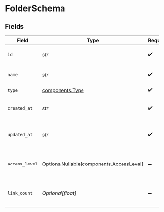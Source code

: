 # FolderSchema


## Fields

| Field                                                                              | Type                                                                               | Required                                                                           | Description                                                                        |
| ---------------------------------------------------------------------------------- | ---------------------------------------------------------------------------------- | ---------------------------------------------------------------------------------- | ---------------------------------------------------------------------------------- |
| `id`                                                                               | *str*                                                                              | :heavy_check_mark:                                                                 | The unique ID of the folder.                                                       |
| `name`                                                                             | *str*                                                                              | :heavy_check_mark:                                                                 | The name of the folder.                                                            |
| `type`                                                                             | [components.Type](../../models/components/type.md)                                 | :heavy_check_mark:                                                                 | N/A                                                                                |
| `created_at`                                                                       | *str*                                                                              | :heavy_check_mark:                                                                 | The date the folder was created.                                                   |
| `updated_at`                                                                       | *str*                                                                              | :heavy_check_mark:                                                                 | The date the folder was updated.                                                   |
| `access_level`                                                                     | [OptionalNullable[components.AccessLevel]](../../models/components/accesslevel.md) | :heavy_minus_sign:                                                                 | The access level of the folder within the workspace.                               |
| `link_count`                                                                       | *Optional[float]*                                                                  | :heavy_minus_sign:                                                                 | The number of links in the folder.                                                 |